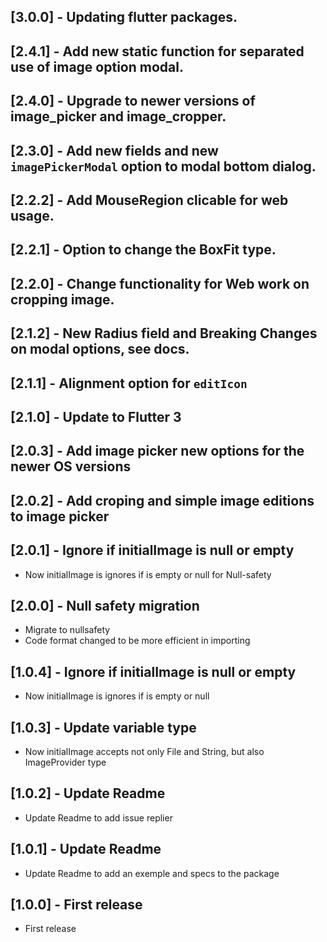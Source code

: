 ## [3.0.0] - Updating flutter packages.

## [2.4.1] - Add new static function for separated use of image option modal.

## [2.4.0] - Upgrade to newer versions of image_picker and image_cropper.

## [2.3.0] - Add new fields and new `imagePickerModal` option to modal bottom dialog.

## [2.2.2] - Add MouseRegion clicable for web usage.

## [2.2.1] - Option to change the BoxFit type.

## [2.2.0] - Change functionality for Web work on cropping image.

## [2.1.2] - New Radius field and **Breaking Changes** on modal options, see docs.

## [2.1.1] - Alignment option for `editIcon`

## [2.1.0] - Update to Flutter 3

## [2.0.3] - Add image picker new options for the newer OS versions

## [2.0.2] - Add croping and simple image editions to image picker

## [2.0.1] - Ignore if initialImage is null or empty

- Now initialImage is ignores if is empty or null for Null-safety

## [2.0.0] - Null safety migration

- Migrate to nullsafety
- Code format changed to be more efficient in importing

## [1.0.4] - Ignore if initialImage is null or empty

- Now initialImage is ignores if is empty or null

## [1.0.3] - Update variable type

- Now initialImage accepts not only File and String, but also ImageProvider type

## [1.0.2] - Update Readme

- Update Readme to add issue replier

## [1.0.1] - Update Readme

- Update Readme to add an exemple and specs to the package

## [1.0.0] - First release

- First release
